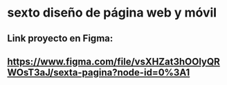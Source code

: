 # sexto diseño de página web y móvil 
## Link proyecto en Figma: 
## https://www.figma.com/file/vsXHZat3hOOlyQRWOsT3aJ/sexta-pagina?node-id=0%3A1